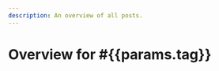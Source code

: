 ```yaml
---
description: An overview of all posts.
---
```


<script setup>import {data} from './overview.data.ts';
import {useUrlSearchParams} from "@vueuse/core";
import {cleanTag} from '../src';

const params = useUrlSearchParams('history');
const cleanedTag = cleanTag(params.tag)

[data]
</script>

# Overview <span v-if="params.tag">for #{{params.tag}}</span>

<ul>
<template v-for="post in data">
    <li v-if="!params.tag || post.tags?.map(cleanTag).includes(cleanedTag)"><a :href="post.link">{{ post.title }}</a></li>
</template>
</ul>
